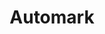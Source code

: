 ---
word: "true"

types: "word"

title: "Automark"

categories: ['']

tags: ['automark']

arabic: 'التقييم اﻵلي'
arabic2: 'تسجيل الدرجات آليا'

arexps: []

enwords: ['Automark']

enexps: []

arlexicons: 
 - 'س'
 - 'ق'

enlexicons: 'A'

authors: ['Ruqayya Roshdy']

translators: ['X']

citations: 'تطبيقات أساسية في المعالجة الآلية للغة العربية'

sources: 'مركز الملك عبدالله بن عبدالعزيز الدولي لخدمة اللغة العربية'

slug: ""
---